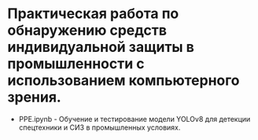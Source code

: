 # Практическая работа по обнаружению средств индивидуальной защиты в промышленности с использованием компьютерного зрения.

* PPE.ipynb - Обучение и тестирование модели YOLOv8 для детекции спецтехники и СИЗ в промышленных условиях.
